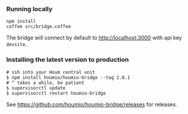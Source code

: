 ### Running locally

    npm install
    coffee src/bridge.coffee

The bridge will connect by default to [http://localhost:3000](http://localhost:3000) with api key `devsite`.

### Installing the latest version to production

    # ssh into your Houm central unit
    $ npm install houmio/houmio-bridge --tag 2.0.1
    # ^ takes a while, be patient
    $ supervisorctl update
    $ supervisorctl restart houmio-bridge

See https://github.com/houmio/houmio-bridge/releases for releases.
